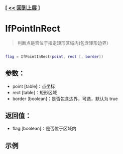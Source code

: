 ### [[ << 回到上层 ]](index.md)

# IfPointInRect

> 判断点是否位于指定矩形区域内(包含矩形边界）

```lua

flag = IfPointInRect(point, rect [, border])

```

## 参数：

+ point [table]：点坐标
+ rect [table]：矩形区域
+ border [boolean]：是否包含边界，可选，默认为 true

## 返回值：

+ flag [boolean]：是否位于区域内

## 示例

```lua

```